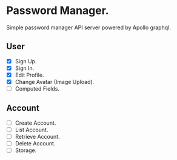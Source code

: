 # Password Manager.

Simple password manager API server powered by Apollo graphql.

## User

- [x] Sign Up.
- [x] Sign In.
- [x] Edit Profile.
- [x] Change Avatar (Image Upload).
- [ ] Computed Fields.

## Account

- [ ] Create Account.
- [ ] List Account.
- [ ] Retrieve Account.
- [ ] Delete Account.
- [ ] Storage.
